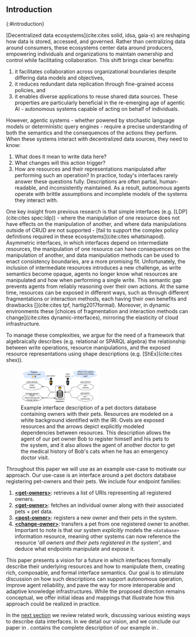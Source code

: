 ## Introduction
{:#introduction}

[Decentralized data ecosystems](cite:cites solid, idsa, gaia-x) are reshaping how data is stored, accessed, and governed.
Rather than centralizing data around consumers, these ecosystems center data around producers,
empowering individuals and organizations to maintain ownership and control while facilitating collaboration.
This shift brings clear benefits:
1. it facilitates collaboration across organizational boundaries despite differing data models and objectives,
2. it reduces redundant data replication through fine-grained access policies, and
3. it enables diverse applications to reuse shared data sources.
These properties are particularly beneficial in the re-emerging age of agentic AI -
autonomous systems capable of acting on behalf of individuals.

However, agentic systems -
whether powered by stochastic language models or deterministic query engines -
require a precise understanding of both the semantics and the consequences of the actions they perform.
When these systems interact with decentralized data sources, they need to know:
1. What does it mean to write data here?
2. What changes will this action trigger?
3. How are resources and their representations manipulated after performing such an operation?
In practice, today's interfaces rarely answer these questions fully.
Descriptions are often partial, human-readable, and inconsistently maintained.
As a result,
autonomous agents operate with brittle assumptions and incomplete models of the systems they interact with.

<!-- I think a lot of this can be removed since the focus is no longer on 'just' decentralized data ecosystems -->
One key insight from previous research is that simple interfaces (e.g. [LDP](cite:cites spec:ldp)) - 
where the manipulation of one resource does not have effects on the manipulation of another,
and where data manipulations outside of CRUD are not supported -
[fail to support the complex policy definitions required in these ecosystems](cite:cites whatsinapod).
Asymmetric interfaces, in which interfaces depend on intermediate resources,
the manipulation of one resource can have consequences on the manipulation of another,
and data manipulation methods can be used to enact consistency boundaries,
are a more promising fit.
Unfortunately, the inclusion of intermediate resources introduces a new challenge, as write semantics become opaque,
agents no longer know what resources are manipulated and how when performing a single write.
This semantic gap prevents agents from reliably reasoning over their own actions.
At the same time, resources can be exposed in different ways, such as through different fragmentations or interaction methods,
each having their own benefits and drawbacks [](cite:cites tpf, hartig2017formal).
Moreover, in dynamic environments these [choices of fragmentation and interaction methods can change](cite:cites dynamic-interfaces),
mirroring the elasticity of cloud infrastructure.

To manage these complexities,
we argue for the need of a framework that algebraically describes (e.g. relational or SPARQL algebra) the relationship between write operations,
resource manipulations, and the exposed resource representations using shape descriptions (e.g. [ShEx](cite:cites shex)).

<figure id="interface-viz">
<img src="images/interface-example-viz.svg" alt="Visual representation of the interface" style="object-fit: contain; width: 50%"/>
<figcaption markdown="block">
Example interface description of a pet doctors database containing owners with their pets.
Resources are modeled on a white background identified with the IRI.
Ovels are exposed resources and the arrows depict explicitly modeled dependencies between resources.
This description allows the agent of our pet owner Bob to register himself and his pets to the system,
and it also allows the agent of another doctor to get the medical history of Bob's cats when he has an emergency doctor visit. 
</figcaption>
</figure>


Throughout this paper we will use [](#interface-viz) as an example use-case to motivate our approach.
Our use-case is an interface around a pet doctors database registering pet-owners and their pets.
We include four endpoint families:
1. [**\<get-owners\>**](#5.get-owners): retrieves a list of URIs representing all registered owners.
2. [**\<get-owner\>**](#6.get-owner): fetches an individual owner along with their associated pets + pet data.
3. [**\<post-owner\>**](#1.post-owner): registers a new owner and their pets in the system.
4. [**\<change-owner\>**](#3.change-owner): transfers a pet from one registered owner to another.
Important to note is that our system _explicitly_ models the `<database>` information resource, meaning other systems can now reference the resource 
'_all owners and their pets registered in the system_', and deduce what endpoints manipulate and expose it.

This paper presents a vision for a future in which interfaces formally describe their underlying resources and how to manipulate them,
creating rich, composable, and formal interface semantics.
Our goal is to stimulate discussion on how such descriptions can support autonomous operation,
improve agent reliability, and pave the way for more interoperable and adaptive knowledge infrastructures.
While the proposed direction remains conceptual,
we offer initial ideas and mappings that illustrate how this approach could be realized in practice.

In the [next section](#related-work) we review related work, discussing various existing ways to describe data interfaces.
In [](#vision) we detail our vision, and we conclude our paper in [](#conclusion).
[](#annex) contains the complete description of our example in [](#interface-viz).
